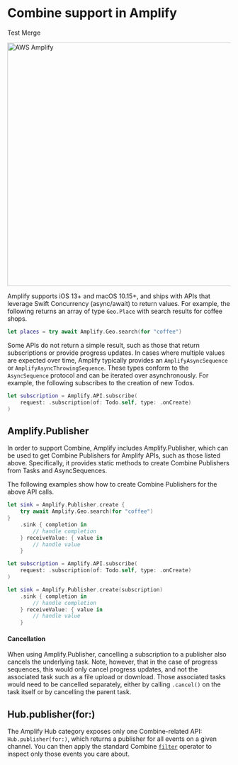 # Combine support in Amplify

Test Merge

<img src="https://s3.amazonaws.com/aws-mobile-hub-images/aws-amplify-logo.png" alt="AWS Amplify" width="550" >

Amplify supports iOS 13+ and macOS 10.15+, and ships with APIs that leverage Swift Concurrency (async/await) to return values. For example, the following returns an array of type `Geo.Place` with search results for coffee shops.

```swift
let places = try await Amplify.Geo.search(for "coffee")
```

Some APIs do not return a simple result, such as those that return subscriptions or provide progress updates. In cases where multiple values are expected over time, Amplify typically provides an `AmplifyAsyncSequence` or `AmplifyAsyncThrowingSequence`. These types conform to the `AsyncSequence` protocol and can be iterated over asynchronously. For example, the following subscribes to the creation of new Todos.

```swift
let subscription = Amplify.API.subscribe(
    request: .subscription(of: Todo.self, type: .onCreate)
)
```

## Amplify.Publisher

In order to support Combine, Amplify includes Amplify.Publisher, which can be used to get Combine Publishers for Amplify APIs, such as those listed above. Specifically, it provides static methods to create Combine Publishers from Tasks and AsyncSequences.

The following examples show how to create Combine Publishers for the above API calls.

```swift
let sink = Amplify.Publisher.create {
    try await Amplify.Geo.search(for "coffee")
}
    .sink { completion in
        // handle completion
    } receiveValue: { value in
        // handle value
    }
```

```swift
let subscription = Amplify.API.subscribe(
    request: .subscription(of: Todo.self, type: .onCreate)
)

let sink = Amplify.Publisher.create(subscription)
    .sink { completion in
        // handle completion
    } receiveValue: { value in
        // handle value
    }
```


#### Cancellation

When using Amplify.Publisher, cancelling a subscription to a publisher also cancels the underlying task. Note, however, that in the case of progress sequences, this would only cancel progress updates, and not the associated task such as a file upload or download. Those associated tasks would need to be cancelled separately, either by calling `.cancel()` on the task itself or by cancelling the parent task.

## Hub.publisher(for:)

The Amplify Hub category exposes only one Combine-related API: `Hub.publisher(for:)`, which returns a publisher for all events on a given channel. You can then apply the standard Combine [`filter`](https://developer.apple.com/documentation/combine/anypublisher/filter(_:)) operator to inspect only those events you care about.
